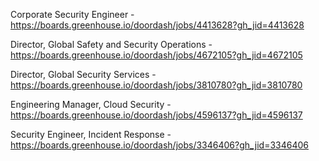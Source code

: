 Corporate Security Engineer  - https://boards.greenhouse.io/doordash/jobs/4413628?gh_jid=4413628

Director, Global Safety and Security Operations - https://boards.greenhouse.io/doordash/jobs/4672105?gh_jid=4672105

Director, Global Security Services - https://boards.greenhouse.io/doordash/jobs/3810780?gh_jid=3810780

Engineering Manager, Cloud Security - https://boards.greenhouse.io/doordash/jobs/4596137?gh_jid=4596137

Security Engineer, Incident Response  - https://boards.greenhouse.io/doordash/jobs/3346406?gh_jid=3346406

